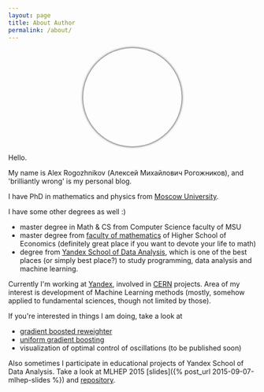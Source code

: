 ```yaml
---
layout: page
title: About Author
permalink: /about/
---
```


<center>
  <div style="width: 200px; height: 200px; border-radius: 100px; box-shadow: 0px 0px 5px 0 #000;
              background-position: center center;
              background-size: cover;
              background-image: url('/images/alex_rogozhnikov.jpeg');">
  </div>
</center>

<!-- <img src='/images/alex_rogozhnikov.jpeg' alt='Alex Rogozhnikov' /> -->

Hello.

My name is Alex Rogozhnikov (Алексей Михайлович Рогожников), and 'brilliantly wrong' is my personal blog.

I have PhD in mathematics and physics from [Moscow University](http://www.msu.ru/en/).

I have some other degrees as well :)

* master degree in Math &amp; CS from Computer Science faculty of MSU
* master degree from [faculty of mathematics](http://math.hse.ru) of Higher School of Economics (definitely great place if you want to devote your life to math) 
* degree from [Yandex School of Data Analysis](http://yandexdataschool.com), 
  which is one of the best places (or simply best place?) to study programming, data analysis and machine learning.   


Currently I'm working at [Yandex](http://yandex.ru), involved in [CERN](http://cern.ch) projects. 
Area of my interest is development of Machine Learning methods (mostly, somehow applied to fundamental sciences, though not limited by those). 

If you're interested in things I am doing, take a look at
 
* [gradient boosted reweighter](https://github.com/arogozhnikov/hep_ml/blob/master/notebooks/DemoReweighting.ipynb)
* [uniform gradient boosting](https://github.com/arogozhnikov/hep_ml/blob/master/notebooks/BoostingToUniformity.ipynb) 
* visualization of optimal control of oscillations (to be published soon) 

Also sometimes I participate in educational projects of Yandex School of Data Analysis. 
Take a look at MLHEP 2015 [slides]({% post_url 2015-09-07-mlhep-slides %}) and [repository](https://github.com/yandexdataschool/mlhep2015).
 